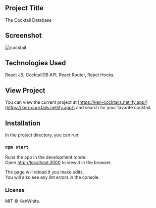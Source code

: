 ## Project Title

The Cocktail Database

## Screenshot

![cocktail](https://user-images.githubusercontent.com/68158625/107245643-6e8b3480-6a40-11eb-9228-867f9442365a.png)

## Technologies Used

React JS, CocktailDB API, React Router, React Hooks.

## View Project

You can view the current project at [https://ken-cocktails.netlify.app/](https://ken-cocktails.netlify.app/) and search for your favorite cocktail.

## Installation

In the project directory, you can run:

### `npm start`

Runs the app in the development mode.<br />
Open [http://localhost:3000](http://localhost:3000) to view it in the browser.

The page will reload if you make edits.<br />
You will also see any lint errors in the console.

### License

MIT © KenWhite.
